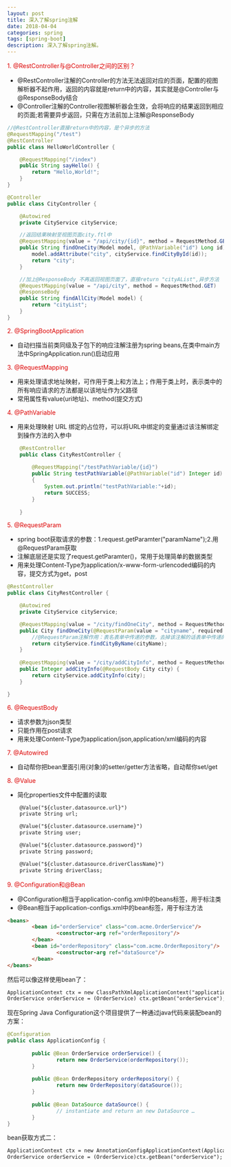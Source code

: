 ```yaml
---
layout: post
title: 深入了解spring注解
date: 2018-04-04
categories: spring
tags: [spring-boot]
description: 深入了解spring注解。
---
```


<font color="#dd0000">1. @RestController与@Controller之间的区别？</font>
- @RestController注解的Controller的方法无法返回对应的页面，配置的视图解析器不起作用，返回的内容就是return中的内容，其实就是@Controller与@ResponseBody结合
- @Controller注解的Controller视图解析器会生效，会将响应的结果返回到相应的页面;若需要异步返回，只需在方法前加上注解@ResponseBody
```java
//@RestController直接return中的内容，是个异步的方法
@RequestMapping("/test")
@RestController   
public class HelloWorldController {

    @RequestMapping("/index")
    public String sayHello() {
        return "Hello,World!";
    }
}
```
```java
@Controller
public class CityController {

    @Autowired
    private CityService cityService;

    //返回结果映射至视图页面city.ftl中
    @RequestMapping(value = "/api/city/{id}", method = RequestMethod.GET)
    public String findOneCity(Model model, @PathVariable("id") Long id) {
        model.addAttribute("city", cityService.findCityById(id));
        return "city";
    }

    //加上@ResponseBody 不再返回视图页面了，直接return "cityAList",异步方法
    @RequestMapping(value = "/api/city", method = RequestMethod.GET)
    @ResponseBody 
    public String findAllCity(Model model) {
        return "cityList";
    }
}
```

<font color="#dd0000">2. @SpringBootApplication</font>
- 自动扫描当前类同级及子包下的响应注解注册为spring beans,在类中main方法中SpringApplication.run()启动应用

<font color="#dd0000">3. @RequestMapping</font>
- 用来处理请求地址映射，可作用于类上和方法上；作用于类上时，表示类中的所有响应请求的方法都是以该地址作为父路径
- 常用属性有value(uri地址)、method(提交方式)

<font color="#dd0000">4. @PathVariable</font>
- 用来处理映射 URL 绑定的占位符，可以将URL中绑定的变量通过该注解绑定到操作方法的入参中
```java
    @RestController
    public class CityRestController {
        
        @RequestMapping("/testPathVariable/{id}")
        public String testPathVariable(@PathVariable("id") Integer id)
        {
            System.out.println("testPathVariable:"+id);
            return SUCCESS;
        }
    
    }
```

<font color="#dd0000">5. @RequestParam</font>
- spring boot获取请求的参数：1.request.getParamter("paramName");2.用@RequestParam获取
- 注解底层还是实现了request.getParamter()，常用于处理简单的数据类型
- 用来处理Content-Type为application/x-www-form-urlencoded编码的内容，提交方式为get，post

```java
@RestController
public class CityRestController {

    @Autowired
    private CityService cityService;

    @RequestMapping(value = "/city/findOneCity", method = RequestMethod.GET)
    public City findOneCity(@RequestParam(value = "cityname", required = true) String cityName) {
        //@RequestParam注解作用：表名表单中传递的参数，去掉该注解的话表单中传递的参数得与接受参数名称一致
        return cityService.findCityByName(cityName);
    }
    
    @RequestMapping(value = "/city/addCityInfo", method = RequestMethod.POST)
    public Integer addCityInfo(@RequestBody City city) {
        return cityService.addCityInfo(city);
    }

}
```

<font color="#dd0000">6. @RequestBody</font>
- 请求参数为json类型
- 只能作用在post请求
- 用来处理Content-Type为application/json,application/xml编码的内容

<font color="#dd0000">7. @Autowired</font>
- 自动帮你把bean里面引用(对象)的setter/getter方法省略，自动帮你set/get

<font color="#dd0000">8. @Value</font>
- 简化properties文件中配置的读取
```html
    @Value("${cluster.datasource.url}")
    private String url;

    @Value("${cluster.datasource.username}")
    private String user;

    @Value("${cluster.datasource.password}")
    private String password;

    @Value("${cluster.datasource.driverClassName}")
    private String driverClass;
```

<font color="#dd0000">9. @Configuration和@Bean</font>
- @Configuration相当于application-config.xml中的beans标签，用于标注类
- @Bean相当于application-configs.xml中的bean标签，用于标注方法
```html
<beans> 
        <bean id="orderService" class="com.acme.OrderService"/> 
                <constructor-arg ref="orderRepository"/> 
        </bean> 
        <bean id="orderRepository" class="com.acme.OrderRepository"/> 
                <constructor-arg ref="dataSource"/> 
        </bean> 
</beans> 
```
然后可以像这样使用bean了：
```html
ApplicationContext ctx = new ClassPathXmlApplicationContext("application-config.xml"); 
OrderService orderService = (OrderService) ctx.getBean("orderService"); 
```
现在Spring Java Configuration这个项目提供了一种通过java代码来装配bean的方案：
```java
@Configuration 
public class ApplicationConfig { 
   
        public @Bean OrderService orderService() { 
                return new OrderService(orderRepository()); 
        } 
   
        public @Bean OrderRepository orderRepository() { 
                return new OrderRepository(dataSource()); 
        } 
   
        public @Bean DataSource dataSource() { 
                // instantiate and return an new DataSource … 
        } 
}
```
bean获取方式二：
```html
ApplicationContext ctx = new AnnotationConfigApplicationContext(ApplicationConfig.class);
OrderService orderService = (OrderService)ctx.getBean("orderService");
```






